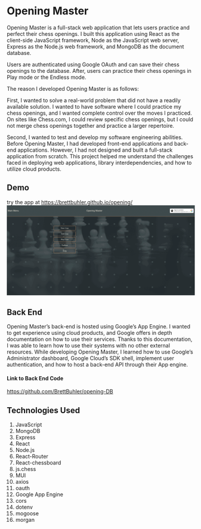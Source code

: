 # Opening Master

Opening Master is a full-stack web application that lets users practice and perfect their chess openings. I built this application using React as the client-side JavaScript framework, Node as the JavaScript web server, Express as the Node.js web framework, and MongoDB as the document database.

Users are authenticated using Google OAuth and can save their chess openings to the database. After, users can practice their chess openings in Play mode or the Endless mode.

The reason I developed Opening Master is as follows:

First, I wanted to solve a real-world problem that did not have a readily available solution. I wanted to have software where I could practice my chess openings, and I wanted complete control over the moves I practiced. On sites like Chess.com, I could review specific chess openings, but I could not merge chess openings together and practice a larger repertoire.

Second, I wanted to test and develop my software engineering abilities. Before Opening Master, I had developed front-end applications and back-end applications. However, I had not designed and built a full-stack application from scratch. This project helped me understand the challenges faced in deploying web applications, library interdependencies, and how to utilize cloud products.

## Demo
try the app at https://brettbuhler.github.io/opening/
![](public\images\om.gif)

## Back End

Opening Master’s back-end is hosted using Google’s App Engine. I wanted to get experience using cloud products, and Google offers in depth documentation on how to use their services. Thanks to this documentation, I was able to learn how to use their systems with no other external resources. While developing Opening Master, I learned how to use Google’s Administrator dashboard, Google Cloud’s SDK shell, implement user authentication, and how to host a back-end API through their App engine.

#### <b>Link to Back End Code</b>

https://github.com/BrettBuhler/opening-DB

## Technologies Used

1. JavaScript
1. MongoDB
1. Express
1. React
1. Node.js
1. React-Router
1. React-chessboard
1. js.chess
1. MUI
1. axios
1. oauth
1. Google App Engine
1. cors
1. dotenv
1. mogoose
1. morgan

